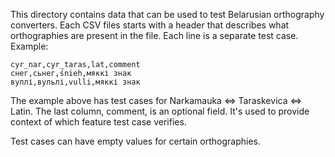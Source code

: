 This directory contains data that can be used to test Belarusian orthography converters. Each CSV files starts with a header that describes what orthographies are present in the file. Each line is a separate test case. Example:

```csv
cyr_nar,cyr_taras,lat,comment
снег,сьнег,śnieh,мяккі знак
вуллі,вульлі,vulli,мяккі знак
```

The example above has test cases for Narkamauka <=> Taraskevica <=> Latin. The last column, comment, is an optional field. It's used to provide context of which feature test case verifies. 

Test cases can have empty values for certain orthographies.